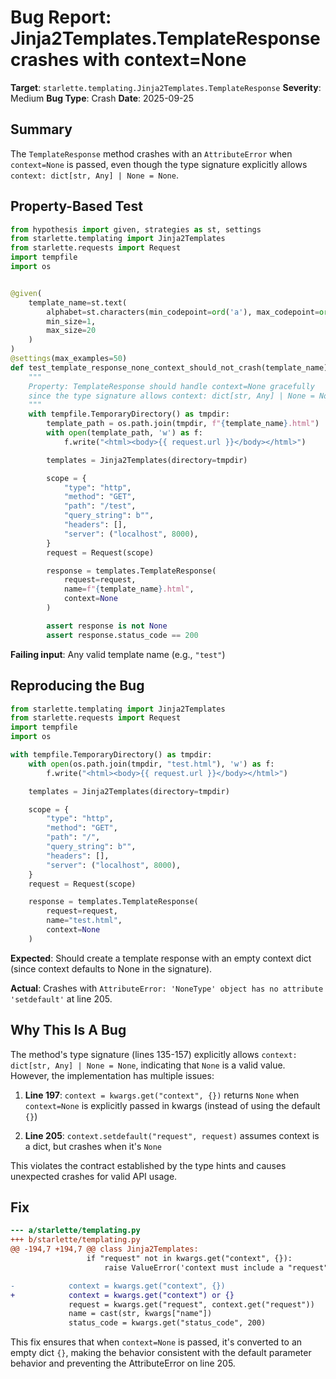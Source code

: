 # Bug Report: Jinja2Templates.TemplateResponse crashes with context=None

**Target**: `starlette.templating.Jinja2Templates.TemplateResponse`
**Severity**: Medium
**Bug Type**: Crash
**Date**: 2025-09-25

## Summary

The `TemplateResponse` method crashes with an `AttributeError` when `context=None` is passed, even though the type signature explicitly allows `context: dict[str, Any] | None = None`.

## Property-Based Test

```python
from hypothesis import given, strategies as st, settings
from starlette.templating import Jinja2Templates
from starlette.requests import Request
import tempfile
import os


@given(
    template_name=st.text(
        alphabet=st.characters(min_codepoint=ord('a'), max_codepoint=ord('z')),
        min_size=1,
        max_size=20
    )
)
@settings(max_examples=50)
def test_template_response_none_context_should_not_crash(template_name):
    """
    Property: TemplateResponse should handle context=None gracefully
    since the type signature allows context: dict[str, Any] | None = None
    """
    with tempfile.TemporaryDirectory() as tmpdir:
        template_path = os.path.join(tmpdir, f"{template_name}.html")
        with open(template_path, 'w') as f:
            f.write("<html><body>{{ request.url }}</body></html>")

        templates = Jinja2Templates(directory=tmpdir)

        scope = {
            "type": "http",
            "method": "GET",
            "path": "/test",
            "query_string": b"",
            "headers": [],
            "server": ("localhost", 8000),
        }
        request = Request(scope)

        response = templates.TemplateResponse(
            request=request,
            name=f"{template_name}.html",
            context=None
        )

        assert response is not None
        assert response.status_code == 200
```

**Failing input**: Any valid template name (e.g., `"test"`)

## Reproducing the Bug

```python
from starlette.templating import Jinja2Templates
from starlette.requests import Request
import tempfile
import os

with tempfile.TemporaryDirectory() as tmpdir:
    with open(os.path.join(tmpdir, "test.html"), 'w') as f:
        f.write("<html><body>{{ request.url }}</body></html>")

    templates = Jinja2Templates(directory=tmpdir)

    scope = {
        "type": "http",
        "method": "GET",
        "path": "/",
        "query_string": b"",
        "headers": [],
        "server": ("localhost", 8000),
    }
    request = Request(scope)

    response = templates.TemplateResponse(
        request=request,
        name="test.html",
        context=None
    )
```

**Expected**: Should create a template response with an empty context dict (since context defaults to None in the signature).

**Actual**: Crashes with `AttributeError: 'NoneType' object has no attribute 'setdefault'` at line 205.

## Why This Is A Bug

The method's type signature (lines 135-157) explicitly allows `context: dict[str, Any] | None = None`, indicating that `None` is a valid value. However, the implementation has multiple issues:

1. **Line 197**: `context = kwargs.get("context", {})` returns `None` when `context=None` is explicitly passed in kwargs (instead of using the default `{}`)

2. **Line 205**: `context.setdefault("request", request)` assumes context is a dict, but crashes when it's `None`

This violates the contract established by the type hints and causes unexpected crashes for valid API usage.

## Fix

```diff
--- a/starlette/templating.py
+++ b/starlette/templating.py
@@ -194,7 +194,7 @@ class Jinja2Templates:
                 if "request" not in kwargs.get("context", {}):
                     raise ValueError('context must include a "request" key')

-            context = kwargs.get("context", {})
+            context = kwargs.get("context") or {}
             request = kwargs.get("request", context.get("request"))
             name = cast(str, kwargs["name"])
             status_code = kwargs.get("status_code", 200)
```

This fix ensures that when `context=None` is passed, it's converted to an empty dict `{}`, making the behavior consistent with the default parameter behavior and preventing the AttributeError on line 205.